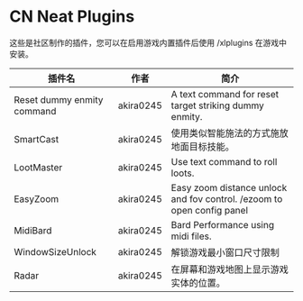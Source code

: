 # CN Neat Plugins

这些是社区制作的插件，您可以在启用游戏内置插件后使用 /xlplugins 在游戏中安装。


| 插件名 | 作者 | 简介 |
|---------------|---------------|-----------------|
| Reset dummy enmity command | akira0245 | A text command for reset target striking dummy enmity. |
| SmartCast | akira0245 | 使用类似智能施法的方式施放地面目标技能。 |
| LootMaster | akira0245 | Use text command to roll loots. |
| EasyZoom | akira0245 | Easy zoom distance unlock and fov control. /ezoom to open config panel |
| MidiBard | akira0245 | Bard Performance using midi files. |
| WindowSizeUnlock | akira0245 | 解锁游戏最小窗口尺寸限制 |
| Radar | akira0245 | 在屏幕和游戏地图上显示游戏实体的位置。 |
